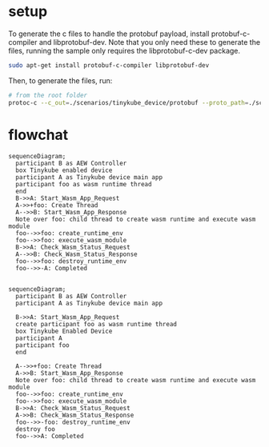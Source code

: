 # setup
To generate the c files to handle the protobuf payload, install protobuf-c-compiler and libprotobuf-dev. Note that you only need these to generate the files, running the sample only requires the libprotobuf-c-dev package.
```bash
sudo apt-get install protobuf-c-compiler libprotobuf-dev
```

Then, to generate the files, run:
```bash
# from the root folder
protoc-c --c_out=./scenarios/tinykube_device/protobuf --proto_path=./scenarios/tinykube_device/protobuf StartWasmModuleCommandRequest.proto StartWasmModuleCommandResponse.proto DestroyWamrRuntimeCommandResponse.proto
```
# flowchat

```mermaid
sequenceDiagram;
  participant B as AEW Controller
  box Tinykube enabled device
  participant A as Tinykube device main app
  participant foo as wasm runtime thread
  end
  B->>A: Start_Wasm_App_Request
  A->>+foo: Create Thread
  A-->>B: Start_Wasm_App_Response
  Note over foo: child thread to create wasm runtime and execute wasm module
  foo-->>foo: create_runtime_env
  foo-->>foo: execute_wasm_module
  B->>A: Check_Wasm_Status_Request
  A-->>B: Check_Wasm_Status_Response
  foo-->>foo: destroy_runtime_env
  foo-->>-A: Completed
  
```

```mermaid
sequenceDiagram;
  participant B as AEW Controller
  participant A as Tinykube device main app

  B->>A: Start_Wasm_App_Request
  create participant foo as wasm runtime thread
  box Tinykube Enabled Device
  participant A
  participant foo
  end

  A-->>+foo: Create Thread
  A->>B: Start_Wasm_App_Response
  Note over foo: child thread to create wasm runtime and execute wasm module
  foo-->>foo: create_runtime_env
  foo-->>foo: execute_wasm_module
  B->>A: Check_Wasm_Status_Request
  A->>B: Check_Wasm_Status_Response
  foo-->>-foo: destroy_runtime_env
  destroy foo
  foo-->>A: Completed

```